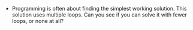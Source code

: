- Programming is often about finding the simplest working solution. This solution uses multiple loops. Can you see if you can solve it with fewer loops, or none at all?
